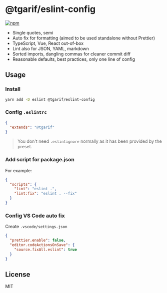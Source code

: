 # @tgarif/eslint-config

[![npm](https://img.shields.io/npm/v/@tgarif/eslint-config?color=a1b858&label=)](https://npmjs.com/package/@tgarif/eslint-config)

- Single quotes, semi
- Auto fix for formatting (aimed to be used standalone without Prettier)
- TypeScript, Vue, React out-of-box
- Lint also for JSON, YAML, markdown
- Sorted imports, dangling commas for cleaner commit diff
- Reasonable defaults, best practices, only one line of config

## Usage

### Install

```bash
yarn add -D eslint @tgarif/eslint-config
```

### Config `.eslintrc`

```json
{
  "extends": "@tgarif"
}
```

> You don't need `.eslintignore` normally as it has been provided by the preset.
### Add script for package.json

For example:

```json
{
  "scripts": {
    "lint": "eslint .",
    "lint:fix": "eslint . --fix"
  }
}
```

### Config VS Code auto fix

Create `.vscode/settings.json`

```json
{
  "prettier.enable": false,
  "editor.codeActionsOnSave": {
    "source.fixAll.eslint": true
  }
}
```

## License

MIT
